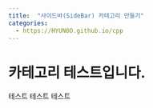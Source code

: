 ```yaml
---
title:  "사이드바(SideBar) 카테고리 만들기"
categories:
  - https://HYUN0O.github.io/cpp
---
```

# 카테고리 테스트입니다.

테스트 테스트 테스트

